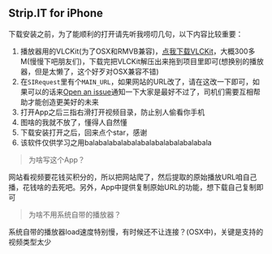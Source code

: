 ## Strip.IT for iPhone

下载安装之前，为了能顺利的打开请先听我唠叨几句，以下内容比较重要：

1. 播放器用的VLCKit(为了OSX和RMVB兼容)，[点我下载VLCKit](http://nightlies.videolan.org/build/iOS/MobileVLCKit-3.0-pre-20161203-0659.zip)，大概300多M(慢慢下吧朋友们)，下载完把VLCKit解压出来拖到项目里即可(想换别的播放器，但是太懒了，这个好歹对OSX兼容不错)
2. 在`SIRequest`里有个`MAIN_URL`，如果网站的URL改了，请在这改一下即可，如果可以的话来[Open an issue](https://github.com/titman/Strip.IT/issues/new)通知一下大家是最好不过了，司机们需要互相帮助才能创造更美好的未来
3. 打开App之后三指右滑打开视频目录，防止别人偷看你手机
4. 图啥的我就不放了，懂得人自然懂
5. 下载安装打开之后，回来点个star，感谢
6. 该软件仅供学习之用balabalabalabalabalabalabalabalabala

> 为啥写这个App？

网站看视频要花钱买积分的，所以把网站爬了，然后提取的原始播放URL咱自己播，花钱啥的去死吧。另外，App中提供复制原始URL的功能，想下载自己复制即可
> 为啥不用系统自带的播放器？

系统自带的播放器load速度特别慢，有时候还不让连接？(OSX中)，关键是支持的视频类型太少

